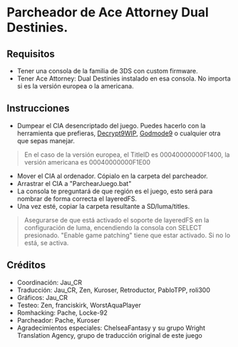 # Parcheador de Ace Attorney Dual Destinies.

## Requisitos
- Tener una consola de la familia de 3DS con custom firmware.
- Tener Ace Attorney: Dual Destinies instalado en esa consola. No importa si es la versión europea o la americana.

## Instrucciones
- Dumpear el CIA desencriptado del juego. Puedes hacerlo con la herramienta que prefieras, [Decrypt9WIP](https://github.com/d0k3/Decrypt9WIP#content-decryptor-options), [Godmode9](https://gist.github.com/PixelSergey/73d0a4bc1437dbaa53a1d1ce849fdda1) o cualquier otra que sepas manejar.
> En el caso de la versión europea, el TitleID es 00040000000F1400, la versión americana es 00040000000F1E00
- Mover el CIA al ordenador. Cópialo en la carpeta del parcheador.
- Arrastrar el CIA a "ParchearJuego.bat"
- La consola te preguntará de que región es el juego, esto será para nombrar de forma correcta el layeredFS.
- Una vez esté, copiar la carpeta resultante a SD/luma/titles.
> Asegurarse de que está activado el soporte de layeredFS en la configuración de luma, encendiendo la consola con SELECT presionado. "Enable game patching" tiene que estar activado. Si no lo está, se activa.

## Créditos
- Coordinación: Jau_CR
- Traducción: Jau_CR, Zen, Kuroser, Retroductor, PabloTPP, roli300
- Gráficos: Jau_CR
- Testeo: Zen, franciskirk, WorstAquaPlayer
- Romhacking: Pache, Locke-92
- Parcheador: Pache, Kuroser
- Agradecimientos especiales: ChelseaFantasy y su grupo Wright Translation Agency, grupo de traducción original de este juego
